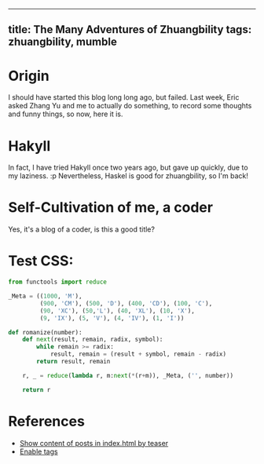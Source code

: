 ----
title: The Many Adventures of Zhuangbility
tags: zhuangbility, mumble
----

# Origin

I should have started this blog long long ago, but failed. Last week, Eric asked Zhang Yu and me to actually do something, to record some thoughts and funny things, so now, here it is.

# Hakyll

In fact, I have tried Hakyll once two years ago, but gave up quickly, due to my laziness. :p Nevertheless, Haskel is good for zhuangbility, so I'm back!

# Self-Cultivation of me, a coder

Yes, it's a blog of a coder, is this a good title?

# Test CSS:

```python
from functools import reduce

_Meta = ((1000, 'M'),
         (900, 'CM'), (500, 'D'), (400, 'CD'), (100, 'C'),
         (90, 'XC'), (50,'L'), (40, 'XL'), (10, 'X'),
         (9, 'IX'), (5, 'V'), (4, 'IV'), (1, 'I'))

def romanize(number):
    def next(result, remain, radix, symbol):
        while remain >= radix:
            result, remain = (result + symbol, remain - radix)
        return result, remain

    r, _ = reduce(lambda r, m:next(*(r+m)), _Meta, ('', number))

    return r
```

# References

- [Show content of posts in index.html by teaser](http://reichertbrothers.com/blog/posts/2014-04-08-hakyll-teasers.html)
- [Enable tags](http://javran.github.io/posts/2014-03-01-add-tags-to-your-hakyll-blog.html)

